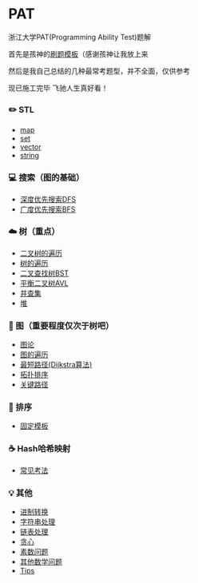 # PAT

浙江大学PAT(Programming Ability Test)题解  

首先是孩神的[刷题模板](https://blog.csdn.net/kid_14_12/article/details/85340428)（感谢孩神让我放上来

然后是我自己总结的几种最常考题型，并不全面，仅供参考

现已施工完毕 飞驰人生真好看！

### :pencil2: STL

- [map](https://github.com/ErisRolo/PAT/blob/master/PAT%20常用模板总结/map.md)
- [set](https://github.com/ErisRolo/PAT/blob/master/PAT%20常用模板总结/set.md)
- [vector](https://github.com/ErisRolo/PAT/blob/master/PAT%20常用模板总结/vector.md)
- [string](https://github.com/ErisRolo/PAT/blob/master/PAT%20常用模板总结/string.md)

### :computer: 搜索（图的基础）

- [深度优先搜索DFS](https://github.com/ErisRolo/PAT/blob/master/PAT%20常用模板总结/DFS.md)
- [广度优先搜索BFS](https://github.com/ErisRolo/PAT/blob/master/PAT%20常用模板总结/BFS.md)

### :cloud: 树（重点）

- [二叉树的遍历](https://github.com/ErisRolo/PAT/blob/master/PAT%20常用模板总结/二叉树的遍历.md)
- [树的遍历](https://github.com/ErisRolo/PAT/blob/master/PAT%20常用模板总结/树的遍历.md)
- [二叉查找树BST](https://github.com/ErisRolo/PAT/blob/master/PAT%20常用模板总结/BST.md)
- [平衡二叉树AVL](https://github.com/ErisRolo/PAT/blob/master/PAT%20常用模板总结/AVL.md)
- [并查集](https://github.com/ErisRolo/PAT/blob/master/PAT%20常用模板总结/并查集.md)
- [堆](https://github.com/ErisRolo/PAT/blob/master/PAT%20常用模板总结/堆.md)

### :memo: 图（重要程度仅次于树吧）

- [图论](https://github.com/ErisRolo/PAT/blob/master/PAT%20常用模板总结/图论.md)
- [图的遍历](https://github.com/ErisRolo/PAT/blob/master/PAT%20常用模板总结/图的遍历.md)
- [最短路径(Dijkstra算法)](https://github.com/ErisRolo/PAT/blob/master/PAT%20常用模板总结/最短路径.md)
- [拓扑排序](https://github.com/ErisRolo/PAT/blob/master/PAT%20常用模板总结/拓扑排序.md)
- [关键路径](https://github.com/ErisRolo/PAT/blob/master/PAT%20常用模板总结/关键路径.md)

### :floppy_disk: 排序 

- [固定模板](https://github.com/ErisRolo/PAT/blob/master/PAT%20常用模板总结/排序.md)

### :coffee: Hash哈希映射

- [常见考法](https://github.com/ErisRolo/PAT/blob/master/PAT%20常用模板总结/Hash.md)

### :bulb: 其他 

- [进制转换](https://github.com/ErisRolo/PAT/blob/master/PAT%20常用模板总结/进制转换.md)
- [字符串处理](https://github.com/ErisRolo/PAT/blob/master/PAT%20常用模板总结/字符串处理.md)
- [链表处理](https://github.com/ErisRolo/PAT/blob/master/PAT%20常用模板总结/链表处理.md)
- [贪心](https://github.com/ErisRolo/PAT/blob/master/PAT%20常用模板总结/贪心.md)
- [素数问题](https://github.com/ErisRolo/PAT/blob/master/PAT%20常用模板总结/素数.md)
- [其他数学问题](https://github.com/ErisRolo/PAT/blob/master/PAT%20常用模板总结/math.md)
- [Tips](https://github.com/ErisRolo/PAT/blob/master/PAT%20常用模板总结/Tips.md)
